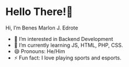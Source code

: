 # Hello There!👋

Hi, I’m Benes Marlon J. Edrote

- 👀 I’m interested in Backend Development
- 🌱 I’m currently learning JS, HTML, PHP, CSS.
- 😄 Pronouns: He/Him
- ⚡ Fun fact: I love playing sports and esports.

<!---
w4w4yu/w4w4yu is a ✨ special ✨ repository because its `README.md` (this file) appears on your GitHub profile.
You can click the Preview link to take a look at your changes.
--->
